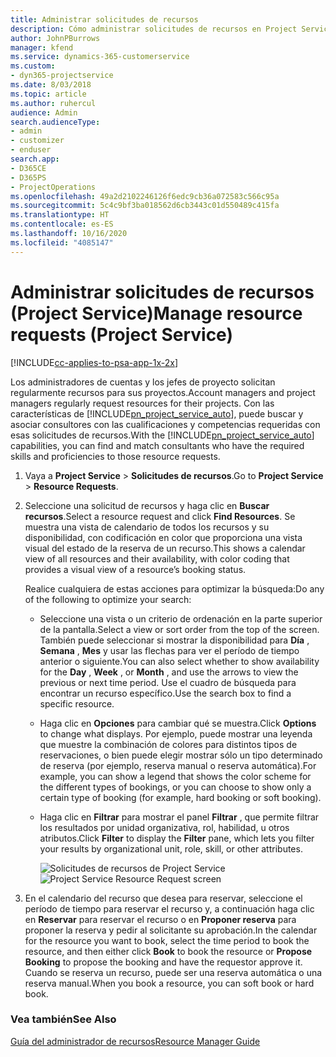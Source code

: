 ```yaml
---
title: Administrar solicitudes de recursos
description: Cómo administrar solicitudes de recursos en Project Service
author: JohnPBurrows
manager: kfend
ms.service: dynamics-365-customerservice
ms.custom:
- dyn365-projectservice
ms.date: 8/03/2018
ms.topic: article
ms.author: ruhercul
audience: Admin
search.audienceType:
- admin
- customizer
- enduser
search.app:
- D365CE
- D365PS
- ProjectOperations
ms.openlocfilehash: 49a2d2102246126f6edc9cb36a072583c566c95a
ms.sourcegitcommit: 5c4c9bf3ba018562d6cb3443c01d550489c415fa
ms.translationtype: HT
ms.contentlocale: es-ES
ms.lasthandoff: 10/16/2020
ms.locfileid: "4085147"
---
```

# <a name="manage-resource-requests-project-service"></a><span data-ttu-id="cfc69-103">Administrar solicitudes de recursos (Project Service)</span><span class="sxs-lookup"><span data-stu-id="cfc69-103">Manage resource requests (Project Service)</span></span>

[!INCLUDE[cc-applies-to-psa-app-1x-2x](../includes/cc-applies-to-psa-app-1x-2x.md)]

<span data-ttu-id="cfc69-104">Los administradores de cuentas y los jefes de proyecto solicitan regularmente recursos para sus proyectos.</span><span class="sxs-lookup"><span data-stu-id="cfc69-104">Account managers and project managers regularly request resources for their projects.</span></span> <span data-ttu-id="cfc69-105">Con las características de [!INCLUDE[pn_project_service_auto](../includes/pn-project-service-auto.md)], puede buscar y asociar consultores con las cualificaciones y competencias requeridas con esas solicitudes de recursos.</span><span class="sxs-lookup"><span data-stu-id="cfc69-105">With the [!INCLUDE[pn_project_service_auto](../includes/pn-project-service-auto.md)] capabilities, you can find and match consultants who have the required skills and proficiencies to those resource requests.</span></span>  
  
1. <span data-ttu-id="cfc69-106">Vaya a **Project Service** > **Solicitudes de recursos**.</span><span class="sxs-lookup"><span data-stu-id="cfc69-106">Go to **Project Service** > **Resource Requests**.</span></span>  
  
2. <span data-ttu-id="cfc69-107">Seleccione una solicitud de recursos y haga clic en **Buscar recursos**.</span><span class="sxs-lookup"><span data-stu-id="cfc69-107">Select a resource request and click **Find Resources**.</span></span> <span data-ttu-id="cfc69-108">Se muestra una vista de calendario de todos los recursos y su disponibilidad, con codificación en color que proporciona una vista visual del estado de la reserva de un recurso.</span><span class="sxs-lookup"><span data-stu-id="cfc69-108">This shows a calendar view of all resources and their availability, with color coding that provides a visual view of a resource’s booking status.</span></span>  
  
    <span data-ttu-id="cfc69-109">Realice cualquiera de estas acciones para optimizar la búsqueda:</span><span class="sxs-lookup"><span data-stu-id="cfc69-109">Do any of the following to optimize your search:</span></span>  
  
   -   <span data-ttu-id="cfc69-110">Seleccione una vista o un criterio de ordenación en la parte superior de la pantalla.</span><span class="sxs-lookup"><span data-stu-id="cfc69-110">Select a view or sort order from the top of the screen.</span></span> <span data-ttu-id="cfc69-111">También puede seleccionar si mostrar la disponibilidad para **Día** , **Semana** , **Mes** y usar las flechas para ver el período de tiempo anterior o siguiente.</span><span class="sxs-lookup"><span data-stu-id="cfc69-111">You can also select whether to show availability for the **Day** , **Week** , or **Month** , and use the arrows to view the previous or next time period.</span></span> <span data-ttu-id="cfc69-112">Use el cuadro de búsqueda para encontrar un recurso específico.</span><span class="sxs-lookup"><span data-stu-id="cfc69-112">Use the search box to find a specific resource.</span></span>  
  
   -   <span data-ttu-id="cfc69-113">Haga clic en **Opciones** para cambiar qué se muestra.</span><span class="sxs-lookup"><span data-stu-id="cfc69-113">Click **Options** to change what displays.</span></span> <span data-ttu-id="cfc69-114">Por ejemplo, puede mostrar una leyenda que muestre la combinación de colores para distintos tipos de reservaciones, o bien puede elegir mostrar sólo un tipo determinado de reserva (por ejemplo, reserva manual o reserva automática).</span><span class="sxs-lookup"><span data-stu-id="cfc69-114">For example, you can show a legend that shows the color scheme for the different types of bookings, or you can choose to show only a certain type of booking (for example, hard booking or soft booking).</span></span>  
  
   -   <span data-ttu-id="cfc69-115">Haga clic en **Filtrar** para mostrar el panel **Filtrar** , que permite filtrar los resultados por unidad organizativa, rol, habilidad, u otros atributos.</span><span class="sxs-lookup"><span data-stu-id="cfc69-115">Click **Filter** to display the **Filter** pane, which lets you filter your results by organizational unit, role, skill, or other attributes.</span></span>  
  
       <span data-ttu-id="cfc69-116">![Solicitudes de recursos de Project Service](../psa/media/project-service-resource-request-screen.png "Solicitudes de recursos de Project Service")</span><span class="sxs-lookup"><span data-stu-id="cfc69-116">![Project Service Resource Request screen](../psa/media/project-service-resource-request-screen.png "Project Service Resource Request screen")</span></span>  
  
3. <span data-ttu-id="cfc69-117">En el calendario del recurso que desea para reservar, seleccione el período de tiempo para reservar el recurso y, a continuación haga clic en **Reservar** para reservar el recurso o en **Proponer reserva** para proponer la reserva y pedir al solicitante su aprobación.</span><span class="sxs-lookup"><span data-stu-id="cfc69-117">In the calendar for the resource you want to book, select the time period to book the resource, and then either click **Book** to book the resource or **Propose Booking** to propose the booking and have the requestor approve it.</span></span> <span data-ttu-id="cfc69-118">Cuando se reserva un recurso, puede ser una reserva automática o una reserva manual.</span><span class="sxs-lookup"><span data-stu-id="cfc69-118">When you book a resource, you can soft book or hard book.</span></span>  
  
### <a name="see-also"></a><span data-ttu-id="cfc69-119">Vea también</span><span class="sxs-lookup"><span data-stu-id="cfc69-119">See Also</span></span>  
 [<span data-ttu-id="cfc69-120">Guía del administrador de recursos</span><span class="sxs-lookup"><span data-stu-id="cfc69-120">Resource Manager Guide</span></span>](../psa/resource-manager-guide.md)
